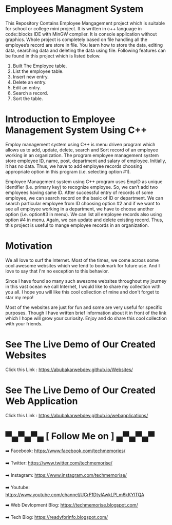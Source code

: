 # Employees Managment System
This Repository Contains Employee Mangagement project which is suitable for school or college mini project. It is written in c++ language in code::blocks IDE with MinGW compiler. It is console application without graphics. Whole project is completely based on file handling all the employee’s record are store in file. You learn how to store the data, editing data, searching data and deleting the data using file. Following features can be found in this project which is listed below.
 1. Built The Employee table.
 2. List the employee table.
 3. Insert new entry. 
 4. Delete an entry. 
 5. Edit an entry. 
 6. Search a record. 
 7. Sort the table.

# Introduction to Employee Management System Using C++
Employ management system using C++ is menu driven program which allows us to add, update, delete, search and Sort record of an employee working in an organization. The program employee management system store employee ID, name, post, department and salary of employee. Initially, it has no data. Thus, we have to add employee records choosing appropriate option in this program (i.e. selecting option #1).

Employee Management system using C++ program uses EmpID as unique identifier (i.e. primary key) to recognize employee. So, we can’t add two employees having same ID. After successful entry of records of some employee, we can search record on the basic of ID or department. We can search particular employee from ID choosing option #2 and if we want to see all employee working in a department, we have to choose another option (i.e. option#3 in menu). We can list all employee records also using option #4 in menu. Again, we can update and delete existing record. Thus, this project is useful to mange employee records in an organization.

# Motivation
We all love to surf the Internet. Most of the times, we come across some cool awesome websites which we tend to bookmark for future use. And I love to say that I'm no exception to this behavior.

Since I have found so many such awesome websites throughout my journey in this vast ocean we call Internet, I would like to share my collection with you all. I hope you will like this cool collection of mine and don't forget to star my repo!

Most of the websites are just for fun and some are very useful for specific purposes. Though I have written brief information about it in front of the link which I hope will grow your curiosity. Enjoy and do share this cool collection with your friends.

# See The Live Demo of Our Created Websites
Click this Link : https://abubakarwebdev.github.io/Websites/

# See The Live Demo of Our Created Web Application
Click this Link : https://abubakarwebdev.github.io/webapplications/

# ▀▄▀▄▀▄ [ Follow Me on ] ▄▀▄▀▄▀
➡️ Facebook:  https://www.facebook.com/techmemories/ 

➡️ Twitter:  https://www.twitter.com/techmemorise/ 

➡️ Instagram: https://www.instagram.com/techmemorise/ 

➡️ Youtube: https://www.youtube.com/channel/UCrF1DtyIAwkLPLm6kKYlTQA

➡️ Web Devlopment Blog: https://techmemorise.blogspot.com/ 

➡️ Tech Blog: https://readyforinfo.blogspot.com/
